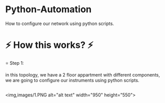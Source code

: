 # Python-Automation
How to configure our network using python scripts.


# :zap: How this works? :zap: 
:star: Step 1: 

in this topology, we have a 2 floor appartment with different components, we are going to configure our instruments using python scripts. 
##
<img,images/1.PNG  alt="alt text" width="950" height="550">

##



